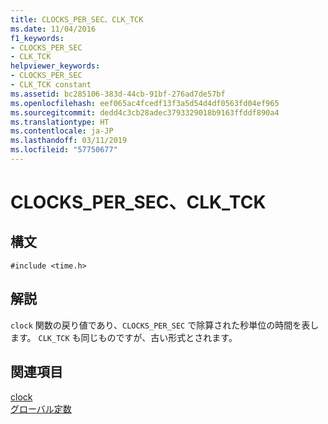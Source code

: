 ```yaml
---
title: CLOCKS_PER_SEC、CLK_TCK
ms.date: 11/04/2016
f1_keywords:
- CLOCKS_PER_SEC
- CLK_TCK
helpviewer_keywords:
- CLOCKS_PER_SEC
- CLK_TCK constant
ms.assetid: bc285106-383d-44cb-91bf-276ad7de57bf
ms.openlocfilehash: eef065ac4fcedf13f3a5d54d4df0563fd04ef965
ms.sourcegitcommit: dedd4c3cb28adec3793329018b9163ffddf890a4
ms.translationtype: HT
ms.contentlocale: ja-JP
ms.lasthandoff: 03/11/2019
ms.locfileid: "57750677"
---
```

# <a name="clockspersec-clktck"></a>CLOCKS_PER_SEC、CLK_TCK

## <a name="syntax"></a>構文

```
#include <time.h>
```

## <a name="remarks"></a>解説

`clock` 関数の戻り値であり、`CLOCKS_PER_SEC` で除算された秒単位の時間を表します。 `CLK_TCK` も同じものですが、古い形式とされます。

## <a name="see-also"></a>関連項目

[clock](../c-runtime-library/reference/clock.md)<br/>
[グローバル定数](../c-runtime-library/global-constants.md)
